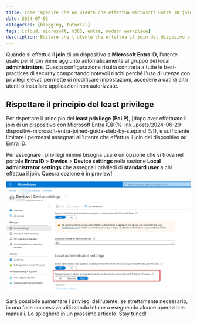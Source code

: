 ```yaml
---
title: Come impedire che un utente che effettua Microsoft Entra ID joid diventi administrator locale
date: 2024-07-02
categories: [blogging, tutorial]
tags: [cloud, microsoft, m365, entra, modern workplace]
description: Evitare che l'utente che effettua il join del disposivo a Microsoft Entra ID diventi amministraotre locale me rimanga utente con privilegi standard
---
```

Quando si effettua il **join** di un dispositivo a **Microsoft Entra ID**, l'utente usato per il join viene aggiunto automaticamente al gruppo dei local **administrators**. Questa configurazione risulta contraria a tutte le best-practices di security comportando notevoli rischi perché l'uso di utenze con privilegi elevati permette di modificare impostazioni, accedere a dati di altri utenti o installare applicazioni non autorizzate.

## Rispettare il principio del least privilege
Per rispettare il principio del **least privilege (PoLP)**, [dopo aver effettuato il join di un dispositivo con Microsoft Entra ID]({% link _posts/2024-06-29-dispositivi-microsoft-entra-joined-guida-steb-by-step.md %}), è sufficiente limitare i permessi assegnati all'utente che effettua il join del dispositivo ad Entra ID.

Per assegnare i privilegi minimi bisogna usare un'opzione che si trova nel portale **Entra ID** > **Device** > **Device settings** nella sezione **Local administrator settings** che assegna i priviledi di **standard user** a chi effettua il join. Quesra opzione è in preview!

![standard user](/assets/2024-07-01/immagine1.png)

Sarà possibile aumentare i privilegi dell'utente, se strettamente necessario, in una fase successiva  utilizzando Intune o eseguendo alcune operazione manuali. Lo spiegherò in un prossimo articolo. Stay tuned!
